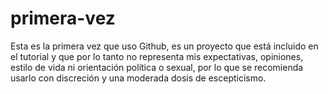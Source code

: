 primera-vez
===========

Esta es la primera vez que uso Github, es un proyecto que está incluido en el tutorial y que por lo tanto no representa mis expectativas, opiniones, estilo de vida ni orientación política o sexual, por lo que se recomienda usarlo con discreción y una moderada dosis de escepticismo.
